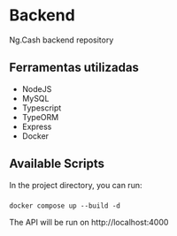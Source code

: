 # Backend

Ng.Cash backend repository

## Ferramentas utilizadas

* NodeJS
* MySQL
* Typescript
* TypeORM
* Express
* Docker

## Available Scripts

In the project directory, you can run:

### 

```
docker compose up --build -d
```

The API will be run on http://localhost:4000 

